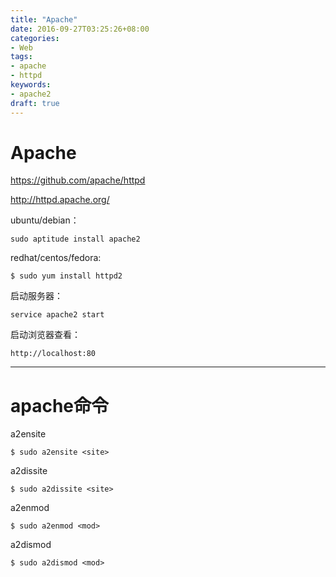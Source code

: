 ```yaml
---
title: "Apache"
date: 2016-09-27T03:25:26+08:00
categories:
- Web
tags:
- apache
- httpd
keywords:
- apache2
draft: true
---
```


# Apache

<https://github.com/apache/httpd>

<http://httpd.apache.org/>

ubuntu/debian：

    sudo aptitude install apache2

redhat/centos/fedora:

    $ sudo yum install httpd2

启动服务器：

    service apache2 start

启动浏览器查看：

    http://localhost:80

***

# apache命令

a2ensite

    $ sudo a2ensite <site>

a2dissite

    $ sudo a2dissite <site>

a2enmod

    $ sudo a2enmod <mod>

a2dismod

    $ sudo a2dismod <mod>


